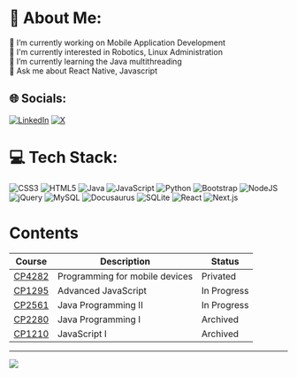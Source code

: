 # 💫 About Me:
🔭 I’m currently working on Mobile Application Development<br>
💭 I'm currently interested in Robotics, Linux Administration<br>
🌱 I’m currently learning the Java multithreading<br>
💬 Ask me about React Native, Javascript


## 🌐 Socials:
[![LinkedIn](https://img.shields.io/badge/LinkedIn-%230077B5.svg?logo=linkedin&logoColor=white)](https://linkedin.com/in/parker-wallace001) 
[![X](https://img.shields.io/badge/Twitter-%231DA1F2.svg?logo=Twitter&logoColor=white)](https://twitter.com/parwal_001)

# 💻 Tech Stack:
![CSS3](https://img.shields.io/badge/css3-%231572B6.svg?style=plastic&logo=css3&logoColor=white) 
![HTML5](https://img.shields.io/badge/html5-%23E34F26.svg?style=plastic&logo=html5&logoColor=white) 
![Java](https://img.shields.io/badge/java-%23ED8B00.svg?style=plastic&logo=openjdk&logoColor=white) 
![JavaScript](https://img.shields.io/badge/javascript-%23323330.svg?style=plastic&logo=javascript&logoColor=%23F7DF1E) 
![Python](https://img.shields.io/badge/python-3670A0?style=plastic&logo=python&logoColor=ffdd54) 
![Bootstrap](https://img.shields.io/badge/bootstrap-%238511FA.svg?style=plastic&logo=bootstrap&logoColor=white) 
![NodeJS](https://img.shields.io/badge/node.js-6DA55F?style=plastic&logo=node.js&logoColor=white) 
![jQuery](https://img.shields.io/badge/jquery-%230769AD.svg?style=plastic&logo=jquery&logoColor=white) 
![MySQL](https://img.shields.io/badge/mysql-%2300000f.svg?style=plastic&logo=mysql&logoColor=white) 
![Docusaurus](https://img.shields.io/badge/Docusaurus-3ECC5F?style=plastic&logo=Docusaurus&logoColor=white) 
![SQLite](https://img.shields.io/badge/sqlite-%2307405e.svg?style=plastic&logo=sqlite&logoColor=white) 
![React](https://img.shields.io/badge/React-%23007ACC.svg?style=plastic&logo=React&logoColor=white)
![Next.js](https://img.shields.io/badge/Next.js-6DA55F.svg?style=plastic&logo=Next.js&logoColor=white)

# Contents
| Course                                            | Description                   | Status        |
|---------------------------------------------------|-------------------------------|---------------|
| [CP4282](https://github.com/Parker-Wallace/CP4282)| Programming for mobile devices| Privated      |
| [CP1295](https://github.com/Parker-Wallace/CP1295)| Advanced JavaScript           | In Progress   |
| [CP2561](https://github.com/Parker-Wallace/CP2561)| Java Programming II           | In Progress   |
| [CP2280](https://github.com/Parker-Wallace/CP2280)| Java Programming I            | Archived      |
| [CP1210](https://github.com/Parker-Wallace/CP1210)| JavaScript I                  | Archived      |

---
[![](https://visitcount.itsvg.in/api?id=parker-wallace&icon=2&color=8)](https://visitcount.itsvg.in)
